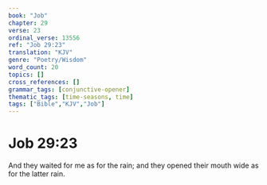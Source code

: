 ```yaml
---
book: "Job"
chapter: 29
verse: 23
ordinal_verse: 13556
ref: "Job 29:23"
translation: "KJV"
genre: "Poetry/Wisdom"
word_count: 20
topics: []
cross_references: []
grammar_tags: [conjunctive-opener]
thematic_tags: [time-seasons, time]
tags: ["Bible","KJV","Job"]
---
```


# Job 29:23

And they waited for me as for the rain; and they opened their mouth wide as for the latter rain.
